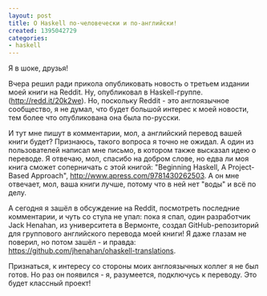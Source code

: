 ```yaml
---
layout: post
title: О Haskell по-человечески и по-английски!
created: 1395042729
categories:
- haskell
---
```

Я в шоке, друзья!

Вчера решил ради прикола опубликовать новость о третьем издании моей книги на Reddit. Ну, опубликовал в Haskell-группе. (http://redd.it/20k2we). Но, поскольку Reddit - это англоязычное сообщество, я не думал, что будет большой интерес к моей новости, тем более что опубликована она была по-русски.

И тут мне пишут в комментарии, мол, а английский перевод вашей книги будет? Признаюсь, такого вопроса я точно не ожидал. А один из пользователей написал мне письмо, в котором также высказал идею о переводе. Я отвечаю, мол, спасибо на добром слове, но едва ли моя книга сможет соперничать с этой книгой: "Beginning Haskell, A Project-Based Approach", http://www.apress.com/9781430262503. А он мне отвечает, мол, ваша книги лучше, потому что в ней нет "воды" и всё по делу.

А сегодня я зашёл в обсуждение на Reddit, посмотреть последние комментарии, и чуть со стула не упал: пока я спал, один разработчик Jack Henahan, из университета в Вермонте, создал GitHub-репозиторий для группового английского перевода моей книги! Я даже глазам не поверил, но потом зашёл - и правда: https://github.com/jhenahan/ohaskell-translations.

Признаться, к интересу со стороны моих англоязычных коллег я не был готов. Но раз он появился - я, разумеется, подключусь к переводу. Это будет классный проект!
